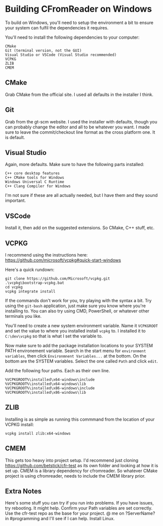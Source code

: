 # Building CFromReader on Windows
To build on Windows, you'll need to setup the environment a bit to ensure your system can fulfil the dependencies it requires.

You'll need to install the following dependencies to your computer:
```
CMake
Git (terminal version, not the GUI)
Visual Studio or VSCode (Visual Studio recommended)
VCPKG
ZLIB
CMEM
```

## CMake
Grab CMake from the official site. I used all defaults in the installer I think.

## Git
Grab from the gt-scm website. I used the installer with defaults, though you can probably change the editor and all to be whatever you want. I made sure to leave the commit/checkout line format as the cross platform one. It is default.

## Visual Studio
Again, more defaults. Make sure to have the following parts installed:
```
C++ core desktop features
C++ CMake tools for Windows
Windows Universal C Runtime
C++ Clang Compiler for Windows
```
I'm not sure if these are all actually needed, but I have them and they sound important.

## VSCode
Install it, then add on the suggested extensions. So CMake, C++ stuff, etc.

## VCPKG
I recommend using the instructions here: https://github.com/microsoft/vcpkg#quick-start-windows

Here's a quick rundown: 
```
git clone https://github.com/Microsoft/vcpkg.git
.\vcpkg\bootstrap-vcpkg.bat
cd vcpkg
vcpkg integrate install
```

If the commands don't work for you, try playing with the syntax a bit. Try using the `git-bash` application, just make sure you know where you're installing to. You can also try using CMD, PowerShell, or whatever other terminals you like.

You'll need to create a new system environment variable. Name it `VCPKGROOT` and set the value to where you installed install `vcpkg` to. I installed it to `C:\dev\vcpkg` so that is what I set the variable to.

Now make sure to add the package installation locations to your SYSTEM PATH environement variable. Search in the start menu for `environment variables`, then click `Environmnent Variables...` at the bottom. On the bottom are the SYSTEM variables. Select the one called `Path` and click `edit`.

Add the following four paths. Each as their own line.
```
%VCPKGROOT%\installed\x64-windows\include
%VCPKGROOT%\installed\x64-windows\lib
%VCPKGROOT%\installed\x86-windows\include
%VCPKGROOT%\installed\x86-windows\lib
```

## ZLIB
Installing is as simple as running this commmand from the location of your VCPKG install:
```
vcpkg install zlib:x64-windows
```

## CMEM
This gets too heavy into project setup. I'd recommend just cloning https://github.com/betstick/cfr-test as its own folder and looking at how it is set up. CMEM is a library dependency for cfromreader. So whatever CMake project is using cfromreader, needs to include the CMEM library prior.

## Extra Notes
Here's some stuff you can try if you run into problems.
If you have issues, try rebooting. It might help. 
Confirm your Path variables are set correctly.
Use the cfr-test repo as the base for your project.
@ me on ?ServerName? in #programming and I'll see if I can help.
Install Linux.